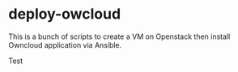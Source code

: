 # deploy-owcloud
This is a bunch of scripts to create a VM on Openstack then install Owncloud application via Ansible.

Test